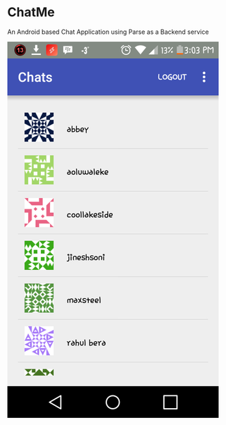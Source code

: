 # ChatMe
An Android based Chat Application using Parse as a Backend service

![Alt text](https://github.com/ainaleke/ChatMe/blob/master/app/screenshots/Screenshot_2016-01-23-15-03-04.png "Optional title")
